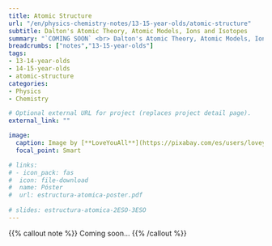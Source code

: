```yaml
---
title: Atomic Structure
url: "/en/physics-chemistry-notes/13-15-year-olds/atomic-structure"
subtitle: Dalton's Atomic Theory, Atomic Models, Ions and Isotopes
summary: "`COMING SOON` <br> Dalton's Atomic Theory, Atomic Models, Ions and Isotopes."
breadcrumbs: ["notes","13-15-year-olds"]
tags:
- 13-14-year-olds
- 14-15-year-olds
- atomic-structure
categories:
- Physics
- Chemistry

# Optional external URL for project (replaces project detail page).
external_link: ""

image:
  caption: Image by [**LoveYouAll**](https://pixabay.com/es/users/loveyouall-3307648/) on [Pixabay](https://pixabay.com/es/)
  focal_point: Smart

# links:
# - icon_pack: fas
#  icon: file-download
#  name: Póster
#  url: estructura-atomica-poster.pdf
  
# slides: estructura-atomica-2ESO-3ESO  
---
```


{{% callout note %}}
Coming soon...
{{% /callout %}}
